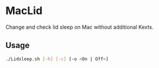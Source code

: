 # MacLid
Change and check lid sleep on Mac without additional Kexts.


## Usage
``` bash
./Lidsleep.sh [-h] [-c] [-o <On | Off>]
```
